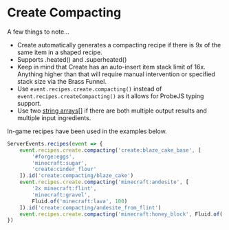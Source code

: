 # Create Compacting

A few things to note...
- Create automatically generates a compacting recipe if there is 9x of the same item in a shaped recipe.
- Supports .heated() and .superheated()
- Keep in mind that Create has an auto-insert item stack limit of 16x. Anything higher than that will require manual intervention or specified stack size via the Brass Funnel.
- Use `event.recipes.create.compacting()` instead of `event.recipes.createCompacting()` as it allows for ProbeJS typing support.
- Use two [string arrays[]]() if there are both multiple output results and multiple input ingredients.

In-game recipes have been used in the examples below.

```js
ServerEvents.recipes(event => {
    event.recipes.create.compacting('create:blaze_cake_base', [
        '#forge:eggs',
        'minecraft:sugar',
        'create:cinder_flour'
    ]).id('create:compacting/blaze_cake')
    event.recipes.create.compacting('minecraft:andesite', [
        '2x minecraft:flint',
        'minecraft:gravel',
        Fluid.of('minecraft:lava', 100)
    ]).id('create:compacting/andesite_from_flint')
    event.recipes.create.compacting('minecraft:honey_block', Fluid.of('#forge:honey', 1000)).id('create:compacting/honey')
})
```